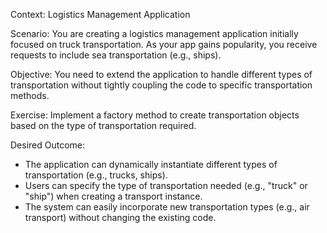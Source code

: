 Context: Logistics Management Application

Scenario:
You are creating a logistics management application initially focused on truck transportation. As your app gains popularity, you receive requests to include sea transportation (e.g., ships).

Objective:
You need to extend the application to handle different types of transportation without tightly coupling the code to specific transportation methods.

Exercise:
Implement a factory method to create transportation objects based on the type of transportation required.

Desired Outcome:
- The application can dynamically instantiate different types of transportation (e.g., trucks, ships).
- Users can specify the type of transportation needed (e.g., "truck" or "ship") when creating a transport instance.
- The system can easily incorporate new transportation types (e.g., air transport) without changing the existing code.